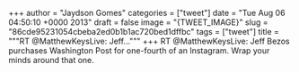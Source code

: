 
+++
author = "Jaydson Gomes"
categories = ["tweet"]
date = "Tue Aug 06 04:50:10 +0000 2013"
draft = false
image = "{TWEET_IMAGE}"
slug = "86cde95231054cbeba2ed0b1b1ac720bed1dffbc"
tags = ["tweet"]
title = """RT @MatthewKeysLive: Jeff..."""
+++
RT @MatthewKeysLive: Jeff Bezos purchases Washington Post for one-fourth of an Instagram. Wrap your minds around that one.
